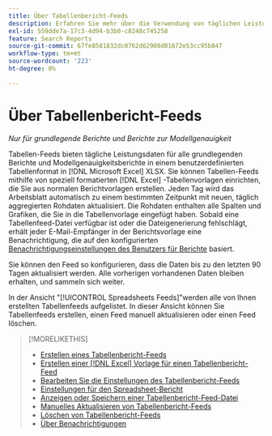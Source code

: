 ```yaml
---
title: Über Tabellenbericht-Feeds
description: Erfahren Sie mehr über die Verwendung von täglichen Leistungsdaten in einem benutzerdefinierten Tabellenformat.
exl-id: 559dde7a-17c3-4d94-b3b0-c8248c745258
feature: Search Reports
source-git-commit: 67fe8581832dc0762d62908d01672e53cc95b847
workflow-type: tm+mt
source-wordcount: '223'
ht-degree: 0%

---
```


# Über Tabellenbericht-Feeds

*Nur für grundlegende Berichte und Berichte zur Modellgenauigkeit*

Tabellen-Feeds bieten tägliche Leistungsdaten für alle grundlegenden Berichte und Modellgenauigkeitsberichte in einem benutzerdefinierten Tabellenformat in [!DNL Microsoft Excel] XLSX. Sie können Tabellen-Feeds mithilfe von speziell formatierten [!DNL Excel] -Tabellenvorlagen einrichten, die Sie aus normalen Berichtvorlagen erstellen. Jeden Tag wird das Arbeitsblatt automatisch zu einem bestimmten Zeitpunkt mit neuen, täglich aggregierten Rohdaten aktualisiert. Die Rohdaten enthalten alle Spalten und Grafiken, die Sie in die Tabellenvorlage eingefügt haben. Sobald eine Tabellenfeed-Datei verfügbar ist oder die Dateigenerierung fehlschlägt, erhält jeder E-Mail-Empfänger in der Berichtsvorlage eine Benachrichtigung, die auf den konfigurierten [Benachrichtigungseinstellungen des Benutzers für Berichte](/help/search-social-commerce/notifications/notification-about.md) basiert.

Sie können den Feed so konfigurieren, dass die Daten bis zu den letzten 90 Tagen aktualisiert werden. Alle vorherigen vorhandenen Daten bleiben erhalten, und sammeln sich weiter.

In der Ansicht &quot;[!UICONTROL Spreadsheets Feeds]&quot;werden alle von Ihnen erstellten Tabellenfeeds aufgelistet. In dieser Ansicht können Sie Tabellenfeeds erstellen, einen Feed manuell aktualisieren oder einen Feed löschen.

>[!MORELIKETHIS]
>
>* [Erstellen eines Tabellenbericht-Feeds](spreadsheet-feed-create.md)
>* [Erstellen einer [!DNL Excel] Vorlage für einen Tabellenbericht-Feed](spreadsheet-feed-create-excel-template.md)
>* [Bearbeiten Sie die Einstellungen des Tabellenbericht-Feeds](spreadsheet-feed-edit.md)
>* [Einstellungen für den Spreadsheet-Bericht](spreadsheet-feed-settings.md)
>* [Anzeigen oder Speichern einer Tabellenbericht-Feed-Datei](spreadsheet-feed-view-or-save.md)
>* [Manuelles Aktualisieren von Tabellenbericht-Feeds](spreadsheet-feed-refresh.md)
>* [Löschen von Tabellenbericht-Feeds](spreadsheet-feed-delete.md)
>* [Über Benachrichtigungen](/help/search-social-commerce/notifications/notification-about.md)
